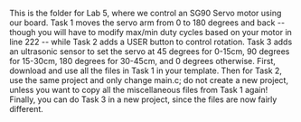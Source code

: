 This is the folder for Lab 5, where we control an SG90 Servo motor using our board. Task 1 moves the servo arm from 0 to 180 degrees and back -- though you will have to modify max/min duty cycles based on your motor in line 222 -- while Task 2 adds a USER button to control rotation. Task 3 adds an ultrasonic sensor to set the servo at 45 degrees for 0-15cm, 90 degrees for 15-30cm, 180 degrees for 30-45cm, and 0 degrees otherwise.
First, download and use all the files in Task 1 in your template. Then for Task 2, use the same project and only change main.c; do not create a new project, unless you want to copy all the miscellaneous files from Task 1 again! Finally, you can do Task 3 in a new project, since the files are now fairly different.
